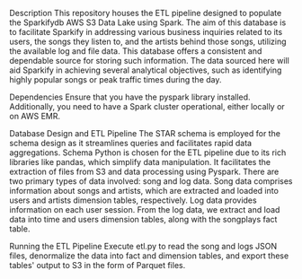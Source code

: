 Description
This repository houses the ETL pipeline designed to populate the Sparkifydb AWS S3 Data Lake using Spark.
The aim of this database is to facilitate Sparkify in addressing various business inquiries related to its users, the songs they listen to, and the artists behind those songs, utilizing the available log and file data. This database offers a consistent and dependable source for storing such information.
The data sourced here will aid Sparkify in achieving several analytical objectives, such as identifying highly popular songs or peak traffic times during the day.

Dependencies
Ensure that you have the pyspark library installed. Additionally, you need to have a Spark cluster operational, either locally or on AWS EMR.

Database Design and ETL Pipeline
The STAR schema is employed for the schema design as it streamlines queries and facilitates rapid data aggregations.
Schema
Python is chosen for the ETL pipeline due to its rich libraries like pandas, which simplify data manipulation. It facilitates the extraction of files from S3 and data processing using Pyspark.
There are two primary types of data involved: song and log data. Song data comprises information about songs and artists, which are extracted and loaded into users and artists dimension tables, respectively.
Log data provides information on each user session. From the log data, we extract and load data into time and users dimension tables, along with the songplays fact table.

Running the ETL Pipeline
Execute etl.py to read the song and logs JSON files, denormalize the data into fact and dimension tables, and export these tables' output to S3 in the form of Parquet files.